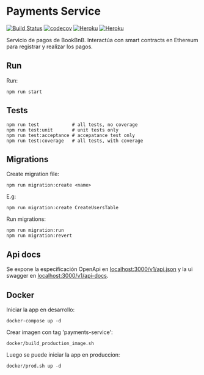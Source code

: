# Payments Service

[![Build Status](https://travis-ci.com/BookBnB/payments-service.svg?token=ztzmYxxiK9M4zZcGZZzZ&branch=master)](https://travis-ci.com/BookBnB/payments-service)
[![codecov](https://codecov.io/gh/BookBnB/payments-service/branch/master/graph/badge.svg?token=4TF231UDNN)](https://codecov.io/gh/BookBnB/payments-service)
[![Heroku](https://img.shields.io/badge/heroku-master-success.svg?l?style=flat&logo=heroku&logoColor=white&labelColor=494998)](https://payments-service-master.herokuapp.com/)
[![Heroku](https://img.shields.io/badge/heroku-develop-success.svg?l?style=flat&logo=heroku&logoColor=white&labelColor=494998)](https://payments-service-develop.herokuapp.com/)


Servicio de pagos de BookBnB. Interactúa con smart contracts en Ethereum para registrar y realizar los pagos.

## Run

Run:

```
npm run start
```

## Tests

```
npm run test			# all tests, no coverage
npm run test:unit		# unit tests only
npm run test:acceptance # accepatance test only
npm run test:coverage	# all tests, with coverage
```

## Migrations

Create migration file:

```
npm run migration:create <name>
```

E.g:

```
npm run migration:create CreateUsersTable
```

Run migrations:

```
npm run migration:run
npm run migration:revert
```

## Api docs

Se expone la especificación OpenApi en [localhost:3000/v1/api.json](http://localhost:3000/v1/api.json) y la ui swagger en [localhost:3000/v1/api-docs](http://localhost:3000/v1/api-docs/).

## Docker

Iniciar la app en desarrollo:

```
docker-compose up -d
```

Crear imagen con tag 'payments-service':

```
docker/build_production_image.sh
```

Luego se puede iniciar la app en produccion:

```
docker/prod.sh up -d
```
